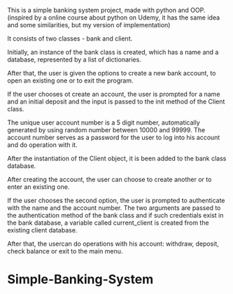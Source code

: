 This is a simple banking system project, made with python and OOP. (inspired by a online course about python on Udemy, it has the same idea and some similarities, but my version of implementation)

It consists of two classes - bank and client. 

Initially, an instance of the bank class is created, which has a name and a database, represented by a list of dictionaries.

After that, the user is given the options to create a new bank account, to open an existing one or to exit the program.

If the user chooses ot create an account, the user is prompted for a name and an initial deposit and the input is passed to the init method of the Client class. 

The unique user account number is a 5 digit number, automatically generated by using random number between 10000 and 99999. The account number serves as a password for the user to log into his account and do operation with it. 

After the instantiation of the Client object, it is been added to the bank class database.

After creating the account, the user can choose to create another or to enter an existing one. 

If the user chooses the second option, the user is prompted to authenticate with the name and the account number. The two arguments are passed to the authentication method of the bank class and if such credentials exist in the bank database, a variable called current_client is created from the existing client database.

After that, the usercan do operations with his account: withdraw, deposit, check balance or exit to the main menu. 


# Simple-Banking-System
